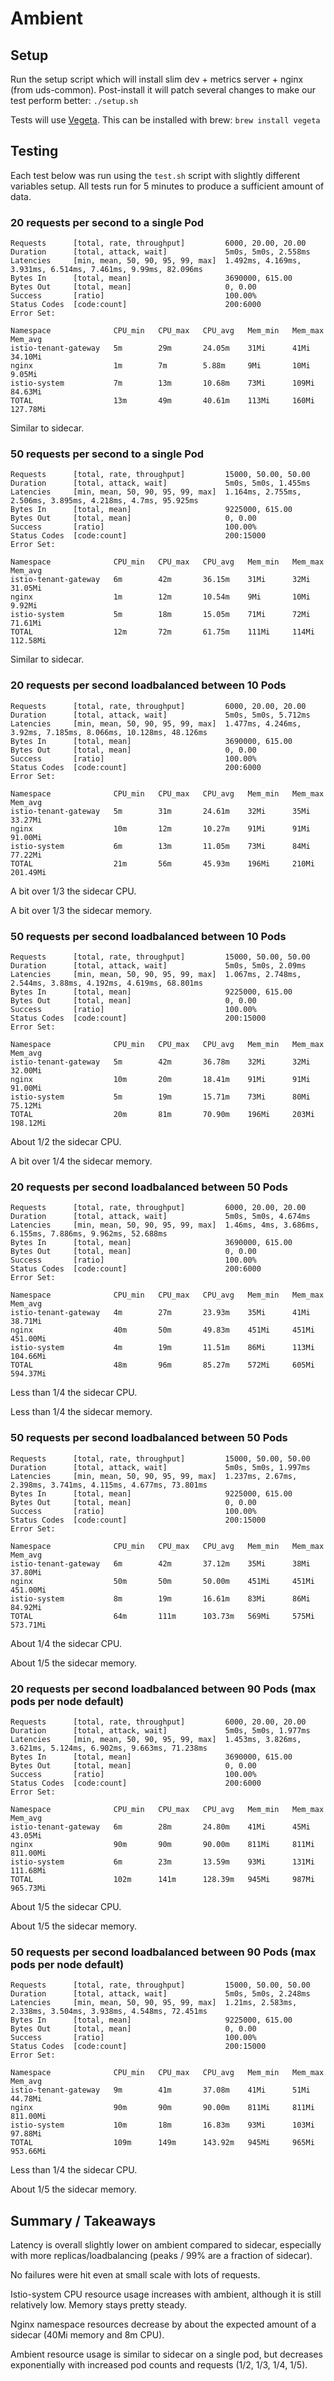 # Ambient

## Setup

Run the setup script which will install slim dev + metrics server + nginx (from uds-common). Post-install it will patch several changes to make our test perform better: `./setup.sh`

Tests will use [Vegeta](https://github.com/tsenart/vegeta). This can be installed with brew: `brew install vegeta`

## Testing

Each test below was run using the `test.sh` script with slightly different variables setup. All tests run for 5 minutes to produce a sufficient amount of data.

### 20 requests per second to a single Pod

```
Requests      [total, rate, throughput]         6000, 20.00, 20.00
Duration      [total, attack, wait]             5m0s, 5m0s, 2.558ms
Latencies     [min, mean, 50, 90, 95, 99, max]  1.492ms, 4.169ms, 3.931ms, 6.514ms, 7.461ms, 9.99ms, 82.096ms
Bytes In      [total, mean]                     3690000, 615.00
Bytes Out     [total, mean]                     0, 0.00
Success       [ratio]                           100.00%
Status Codes  [code:count]                      200:6000  
Error Set:
```

```
Namespace              CPU_min   CPU_max   CPU_avg   Mem_min   Mem_max   Mem_avg
istio-tenant-gateway   5m        29m       24.05m    31Mi      41Mi      34.10Mi
nginx                  1m        7m        5.88m     9Mi       10Mi      9.05Mi
istio-system           7m        13m       10.68m    73Mi      109Mi     84.63Mi
TOTAL                  13m       49m       40.61m    113Mi     160Mi     127.78Mi
```

Similar to sidecar.

### 50 requests per second to a single Pod

```
Requests      [total, rate, throughput]         15000, 50.00, 50.00
Duration      [total, attack, wait]             5m0s, 5m0s, 1.455ms
Latencies     [min, mean, 50, 90, 95, 99, max]  1.164ms, 2.755ms, 2.506ms, 3.895ms, 4.218ms, 4.7ms, 95.925ms
Bytes In      [total, mean]                     9225000, 615.00
Bytes Out     [total, mean]                     0, 0.00
Success       [ratio]                           100.00%
Status Codes  [code:count]                      200:15000  
Error Set:
```

```
Namespace              CPU_min   CPU_max   CPU_avg   Mem_min   Mem_max   Mem_avg
istio-tenant-gateway   6m        42m       36.15m    31Mi      32Mi      31.05Mi
nginx                  1m        12m       10.54m    9Mi       10Mi      9.92Mi
istio-system           5m        18m       15.05m    71Mi      72Mi      71.61Mi
TOTAL                  12m       72m       61.75m    111Mi     114Mi     112.58Mi
```

Similar to sidecar.

### 20 requests per second loadbalanced between 10 Pods

```
Requests      [total, rate, throughput]         6000, 20.00, 20.00
Duration      [total, attack, wait]             5m0s, 5m0s, 5.712ms
Latencies     [min, mean, 50, 90, 95, 99, max]  1.477ms, 4.246ms, 3.92ms, 7.185ms, 8.066ms, 10.128ms, 48.126ms
Bytes In      [total, mean]                     3690000, 615.00
Bytes Out     [total, mean]                     0, 0.00
Success       [ratio]                           100.00%
Status Codes  [code:count]                      200:6000  
Error Set:
```

```
Namespace              CPU_min   CPU_max   CPU_avg   Mem_min   Mem_max   Mem_avg
istio-tenant-gateway   5m        31m       24.61m    32Mi      35Mi      33.27Mi
nginx                  10m       12m       10.27m    91Mi      91Mi      91.00Mi
istio-system           6m        13m       11.05m    73Mi      84Mi      77.22Mi
TOTAL                  21m       56m       45.93m    196Mi     210Mi     201.49Mi
```

A bit over 1/3 the sidecar CPU.

A bit over 1/3 the sidecar memory.

### 50 requests per second loadbalanced between 10 Pods

```
Requests      [total, rate, throughput]         15000, 50.00, 50.00
Duration      [total, attack, wait]             5m0s, 5m0s, 2.09ms
Latencies     [min, mean, 50, 90, 95, 99, max]  1.067ms, 2.748ms, 2.544ms, 3.88ms, 4.192ms, 4.619ms, 68.801ms
Bytes In      [total, mean]                     9225000, 615.00
Bytes Out     [total, mean]                     0, 0.00
Success       [ratio]                           100.00%
Status Codes  [code:count]                      200:15000  
Error Set:
```

```
Namespace              CPU_min   CPU_max   CPU_avg   Mem_min   Mem_max   Mem_avg
istio-tenant-gateway   5m        42m       36.78m    32Mi      32Mi      32.00Mi
nginx                  10m       20m       18.41m    91Mi      91Mi      91.00Mi
istio-system           5m        19m       15.71m    73Mi      80Mi      75.12Mi
TOTAL                  20m       81m       70.90m    196Mi     203Mi     198.12Mi
```

About 1/2 the sidecar CPU.

A bit over 1/4 the sidecar memory.

### 20 requests per second loadbalanced between 50 Pods

```
Requests      [total, rate, throughput]         6000, 20.00, 20.00
Duration      [total, attack, wait]             5m0s, 5m0s, 4.674ms
Latencies     [min, mean, 50, 90, 95, 99, max]  1.46ms, 4ms, 3.686ms, 6.155ms, 7.886ms, 9.962ms, 52.688ms
Bytes In      [total, mean]                     3690000, 615.00
Bytes Out     [total, mean]                     0, 0.00
Success       [ratio]                           100.00%
Status Codes  [code:count]                      200:6000  
Error Set:
```

```
Namespace              CPU_min   CPU_max   CPU_avg   Mem_min   Mem_max   Mem_avg
istio-tenant-gateway   4m        27m       23.93m    35Mi      41Mi      38.71Mi
nginx                  40m       50m       49.83m    451Mi     451Mi     451.00Mi
istio-system           4m        19m       11.51m    86Mi      113Mi     104.66Mi
TOTAL                  48m       96m       85.27m    572Mi     605Mi     594.37Mi
```

Less than 1/4 the sidecar CPU.

Less than 1/4 the sidecar memory.

### 50 requests per second loadbalanced between 50 Pods

```
Requests      [total, rate, throughput]         15000, 50.00, 50.00
Duration      [total, attack, wait]             5m0s, 5m0s, 1.997ms
Latencies     [min, mean, 50, 90, 95, 99, max]  1.237ms, 2.67ms, 2.398ms, 3.741ms, 4.115ms, 4.677ms, 73.801ms
Bytes In      [total, mean]                     9225000, 615.00
Bytes Out     [total, mean]                     0, 0.00
Success       [ratio]                           100.00%
Status Codes  [code:count]                      200:15000  
Error Set:
```

```
Namespace              CPU_min   CPU_max   CPU_avg   Mem_min   Mem_max   Mem_avg
istio-tenant-gateway   6m        42m       37.12m    35Mi      38Mi      37.80Mi
nginx                  50m       50m       50.00m    451Mi     451Mi     451.00Mi
istio-system           8m        19m       16.61m    83Mi      86Mi      84.92Mi
TOTAL                  64m       111m      103.73m   569Mi     575Mi     573.71Mi
```

About 1/4 the sidecar CPU.

About 1/5 the sidecar memory.

### 20 requests per second loadbalanced between 90 Pods (max pods per node default)

```
Requests      [total, rate, throughput]         6000, 20.00, 20.00
Duration      [total, attack, wait]             5m0s, 5m0s, 1.977ms
Latencies     [min, mean, 50, 90, 95, 99, max]  1.453ms, 3.826ms, 3.621ms, 5.124ms, 6.902ms, 9.663ms, 71.238ms
Bytes In      [total, mean]                     3690000, 615.00
Bytes Out     [total, mean]                     0, 0.00
Success       [ratio]                           100.00%
Status Codes  [code:count]                      200:6000  
Error Set:
```

```
Namespace              CPU_min   CPU_max   CPU_avg   Mem_min   Mem_max   Mem_avg
istio-tenant-gateway   6m        28m       24.80m    41Mi      45Mi      43.05Mi
nginx                  90m       90m       90.00m    811Mi     811Mi     811.00Mi
istio-system           6m        23m       13.59m    93Mi      131Mi     111.68Mi
TOTAL                  102m      141m      128.39m   945Mi     987Mi     965.73Mi
```

About 1/5 the sidecar CPU.

About 1/5 the sidecar memory.

### 50 requests per second loadbalanced between 90 Pods (max pods per node default)

```
Requests      [total, rate, throughput]         15000, 50.00, 50.00
Duration      [total, attack, wait]             5m0s, 5m0s, 2.248ms
Latencies     [min, mean, 50, 90, 95, 99, max]  1.21ms, 2.583ms, 2.338ms, 3.504ms, 3.938ms, 4.548ms, 72.451ms
Bytes In      [total, mean]                     9225000, 615.00
Bytes Out     [total, mean]                     0, 0.00
Success       [ratio]                           100.00%
Status Codes  [code:count]                      200:15000  
Error Set:
```

```
Namespace              CPU_min   CPU_max   CPU_avg   Mem_min   Mem_max   Mem_avg
istio-tenant-gateway   9m        41m       37.08m    41Mi      51Mi      44.78Mi
nginx                  90m       90m       90.00m    811Mi     811Mi     811.00Mi
istio-system           10m       18m       16.83m    93Mi      103Mi     97.88Mi
TOTAL                  109m      149m      143.92m   945Mi     965Mi     953.66Mi
```

Less than 1/4 the sidecar CPU.

About 1/5 the sidecar memory.

## Summary / Takeaways

Latency is overall slightly lower on ambient compared to sidecar, especially with more replicas/loadbalancing (peaks / 99% are a fraction of sidecar).

No failures were hit even at small scale with lots of requests.

Istio-system CPU resource usage increases with ambient, although it is still relatively low. Memory stays pretty steady.

Nginx namespace resources decrease by about the expected amount of a sidecar (40Mi memory and 8m CPU).

Ambient resource usage is similar to sidecar on a single pod, but decreases exponentially with increased pod counts and requests (1/2, 1/3, 1/4, 1/5).
